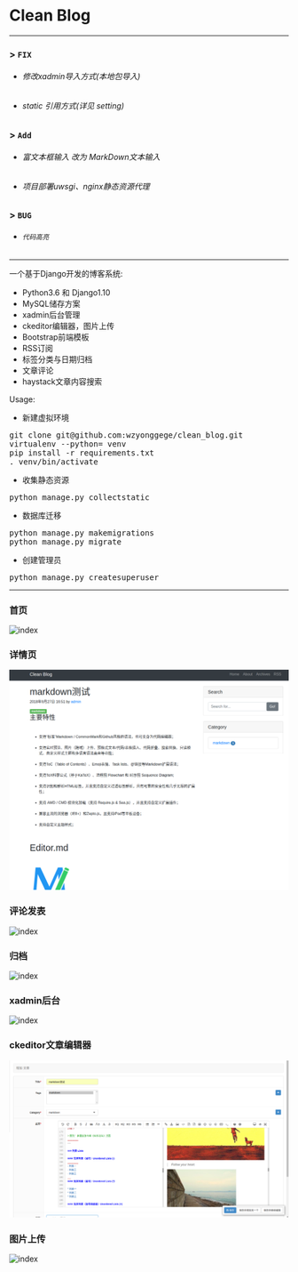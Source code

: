# Clean Blog
---

###  > `FIX`

+ ###### 修改xadmin导入方式(本地包导入)
+ ###### static 引用方式(详见 setting)

### > `Add`

+ ###### 富文本框输入 改为 MarkDown文本输入 
+ ###### 项目部署uwsgi、nginx静态资源代理

### > `BUG`

+ ###### `代码高亮`
 
---

一个基于Django开发的博客系统:

- Python3.6 和 Django1.10
- MySQL储存方案
- xadmin后台管理
- ckeditor编辑器，图片上传
- Bootstrap前端模板
- RSS订阅
- 标签分类与日期归档
- 文章评论
- haystack文章内容搜索

Usage:

- 新建虚拟环境

<pre>
git clone git@github.com:wzyonggege/clean_blog.git
virtualenv --python=<py3path> venv
pip install -r requirements.txt
. venv/bin/activate
</pre>

- 收集静态资源

<pre>
python manage.py collectstatic
</pre>

- 数据库迁移

<pre>
python manage.py makemigrations
python manage.py migrate
</pre>

- 创建管理员
<pre>
python manage.py createsuperuser
</pre>

------
### 首页

![index](/pic/2.png)

### 详情页

![index](/pic/3.png)

### 评论发表

![index](/pic/8.png)

### 归档

![index](/pic/7.png)

### xadmin后台

![index](/pic/5.png)

### ckeditor文章编辑器

![index](/pic/1.png)

### 图片上传

![index](/pic/9.png)

